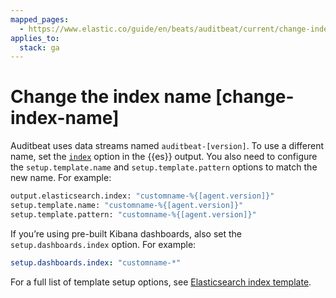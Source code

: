 ```yaml
---
mapped_pages:
  - https://www.elastic.co/guide/en/beats/auditbeat/current/change-index-name.html
applies_to:
  stack: ga
---
```


# Change the index name [change-index-name]

Auditbeat uses data streams named `auditbeat-[version]`. To use a different name, set the [`index`](/reference/auditbeat/elasticsearch-output.md#index-option-es) option in the {{es}} output. You also need to configure the `setup.template.name` and `setup.template.pattern` options to match the new name. For example:

```sh
output.elasticsearch.index: "customname-%{[agent.version]}"
setup.template.name: "customname-%{[agent.version]}"
setup.template.pattern: "customname-%{[agent.version]}"
```

If you’re using pre-built Kibana dashboards, also set the `setup.dashboards.index` option. For example:

```yaml
setup.dashboards.index: "customname-*"
```

For a full list of template setup options, see [Elasticsearch index template](/reference/auditbeat/configuration-template.md).

